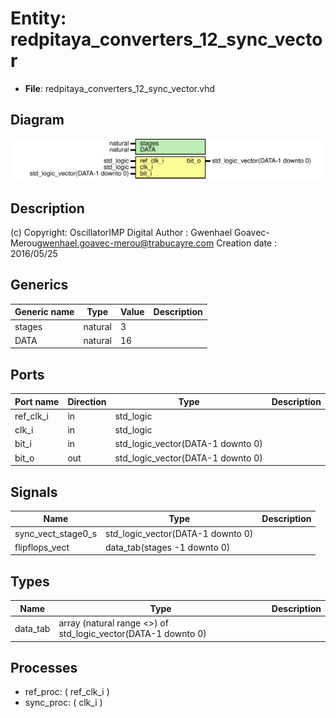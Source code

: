# Entity: redpitaya_converters_12_sync_vector

- **File**: redpitaya_converters_12_sync_vector.vhd
## Diagram

![Diagram](redpitaya_converters_12_sync_vector.svg "Diagram")
## Description

(c) Copyright: OscillatorIMP Digital
Author : Gwenhael Goavec-Merou<gwenhael.goavec-merou@trabucayre.com>
Creation date : 2016/05/25
## Generics

| Generic name | Type    | Value | Description |
| ------------ | ------- | ----- | ----------- |
| stages       | natural | 3     |             |
| DATA         | natural | 16    |             |
## Ports

| Port name | Direction | Type                              | Description |
| --------- | --------- | --------------------------------- | ----------- |
| ref_clk_i | in        | std_logic                         |             |
| clk_i     | in        | std_logic                         |             |
| bit_i     | in        | std_logic_vector(DATA-1 downto 0) |             |
| bit_o     | out       | std_logic_vector(DATA-1 downto 0) |             |
## Signals

| Name               | Type                              | Description |
| ------------------ | --------------------------------- | ----------- |
| sync_vect_stage0_s | std_logic_vector(DATA-1 downto 0) |             |
| flipflops_vect     | data_tab(stages -1 downto 0)      |             |
## Types

| Name     | Type                                                           | Description |
| -------- | -------------------------------------------------------------- | ----------- |
| data_tab | array (natural range <>) of std_logic_vector(DATA-1 downto 0)  |             |
## Processes
- ref_proc: ( ref_clk_i )
- sync_proc: ( clk_i )
